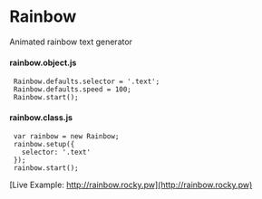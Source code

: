 # Rainbow
Animated rainbow text generator



#### rainbow.object.js

``` 
 Rainbow.defaults.selector = '.text';
 Rainbow.defaults.speed = 100;
 Rainbow.start();
 ```

 
 

#### rainbow.class.js

```
 var rainbow = new Rainbow;
 rainbow.setup({
   selector: '.text'
 });
 rainbow.start();
 ```

[Live Example: http://rainbow.rocky.pw](http://rainbow.rocky.pw)
